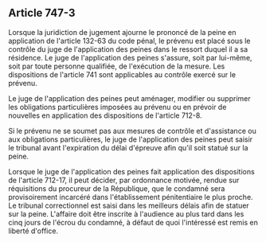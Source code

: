 Article 747-3
----
Lorsque la juridiction de jugement ajourne le prononcé de la peine en
application de l'article 132-63 du code pénal, le prévenu est placé sous le
contrôle du juge de l'application des peines dans le ressort duquel il a sa
résidence. Le juge de l'application des peines s'assure, soit par lui-même, soit
par toute personne qualifiée, de l'exécution de la mesure. Les dispositions de
l'article 741 sont applicables au contrôle exercé sur le prévenu.

Le juge de l'application des peines peut aménager, modifier ou supprimer les
obligations particulières imposées au prévenu ou en prévoir de nouvelles en
application des dispositions de l'article 712-8.

Si le prévenu ne se soumet pas aux mesures de contrôle et d'assistance ou aux
obligations particulières, le juge de l'application des peines peut saisir le
tribunal avant l'expiration du délai d'épreuve afin qu'il soit statué sur la
peine.

Lorsque le juge de l'application des peines fait application des dispositions de
l'article 712-17, il peut décider, par ordonnance motivée, rendue sur
réquisitions du procureur de la République, que le condamné sera provisoirement
incarcéré dans l'établissement pénitentiaire le plus proche. Le tribunal
correctionnel est saisi dans les meilleurs délais afin de statuer sur la peine.
L'affaire doit être inscrite à l'audience au plus tard dans les cinq jours de
l'écrou du condamné, à défaut de quoi l'intéressé est remis en liberté d'office.
